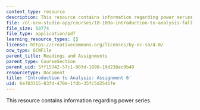 ```yaml
---
content_type: resource
description: This resource contains information regarding power series.
file: /ol-ocw-studio-app/courses/18-100a-introduction-to-analysis-fall-2012/6e70331583fd470e1fdb35fc5d254bfe_MIT18_100AF12_Assign_6.pdf
file_size: 58774
file_type: application/pdf
learning_resource_types: []
license: https://creativecommons.org/licenses/by-nc-sa/4.0/
ocw_type: OCWFile
parent_title: Readings and Assignments
parent_type: CourseSection
parent_uid: 5ff15742-57c1-98fd-1898-19d238ec0b48
resourcetype: Document
title: 'Introduction to Analysis: Assignment 6'
uid: 6e703315-83fd-470e-1fdb-35fc5d254bfe
---
```

This resource contains information regarding power series.